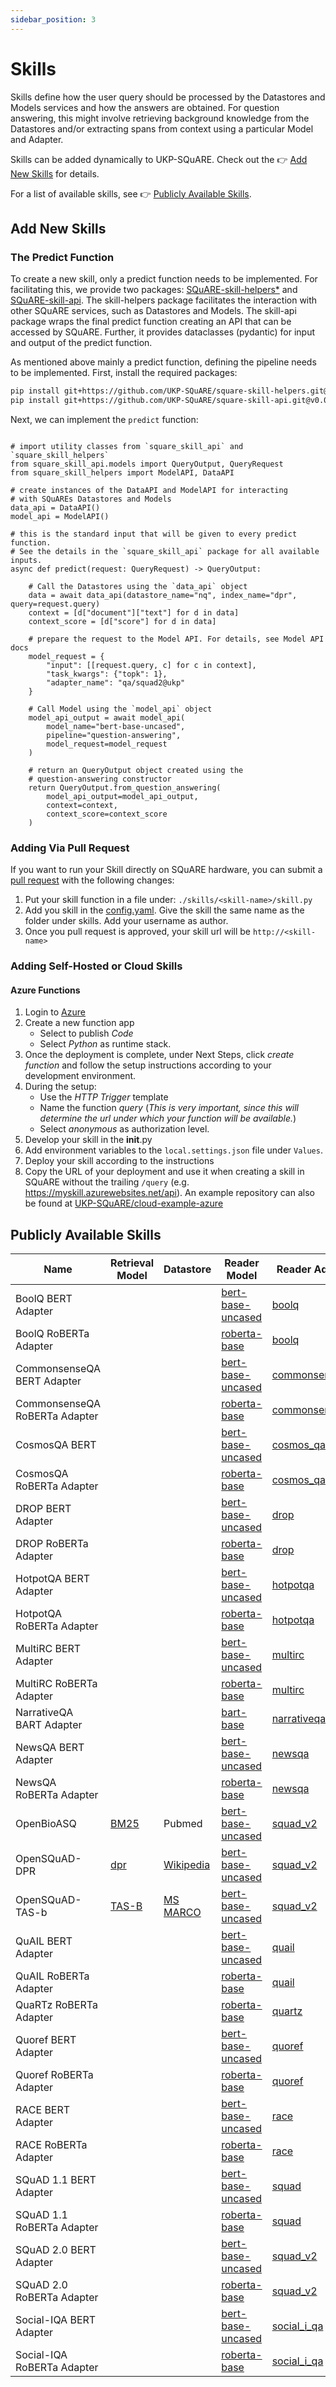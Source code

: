 ```yaml
---
sidebar_position: 3
---
```


# Skills
Skills define how the user query should be processed by the Datastores and Models services and how the answers are obtained. For question answering, this might involve retrieving background knowledge from the Datastores and/or extracting spans from context using a particular Model and Adapter.

Skills can be added dynamically to UKP-SQuARE. Check out the 👉 [Add New Skills](#Add-New-Skills) for details.

For a list of available skills, see 👉 [Publicly Available Skills](#publicly-available-skills).

## Add New Skills
### The Predict Function
To create a new skill, only a predict function needs to be implemented. For facilitating this, we provide two packages: [SQuARE-skill-helpers*](https://github.com/UKP-SQuARE/square-skill-helpers) and [SQuARE-skill-api](https://github.com/UKP-SQuARE/square-skill-api). The skill-helpers package facilitates the interaction with other SQuARE services, such as Datastores and Models. The skill-api package wraps the final predict function creating an API that can be accessed by SQuARE. Further, it provides dataclasses (pydantic) for input and output of the predict function.

As mentioned above mainly a predict function, defining the pipeline needs to be implemented. 
First, install the required packages:
```bash
pip install git+https://github.com/UKP-SQuARE/square-skill-helpers.git@v0.0.6
pip install git+https://github.com/UKP-SQuARE/square-skill-api.git@v0.0.18  
```
Next, we can implement the `predict` function:
```python3

# import utility classes from `square_skill_api` and `square_skill_helpers`
from square_skill_api.models import QueryOutput, QueryRequest
from square_skill_helpers import ModelAPI, DataAPI

# create instances of the DataAPI and ModelAPI for interacting 
# with SQuAREs Datastores and Models
data_api = DataAPI()
model_api = ModelAPI()

# this is the standard input that will be given to every predict function. 
# See the details in the `square_skill_api` package for all available inputs.
async def predict(request: QueryRequest) -> QueryOutput:

    # Call the Datastores using the `data_api` object
    data = await data_api(datastore_name="nq", index_name="dpr", query=request.query)
    context = [d["document"]["text"] for d in data]
    context_score = [d["score"] for d in data]

    # prepare the request to the Model API. For details, see Model API docs 
    model_request = {
        "input": [[request.query, c] for c in context],
        "task_kwargs": {"topk": 1},
        "adapter_name": "qa/squad2@ukp"
    }

    # Call Model using the `model_api` object
    model_api_output = await model_api(
        model_name="bert-base-uncased", 
        pipeline="question-answering", 
        model_request=model_request
    )

    # return an QueryOutput object created using the 
    # question-answering constructor
    return QueryOutput.from_question_answering(
        model_api_output=model_api_output,
        context=context,
        context_score=context_score
    )

```
### Adding Via Pull Request
If you want to run your Skill directly on SQuARE hardware, you can submit a [pull request](https://github.com/UKP-SQuARE/square-core/pulls) with the following changes:
1. Put your skill function in a file under: `./skills/<skill-name>/skill.py`
2. Add you skill in the [config.yaml](https://github.com/UKP-SQuARE/square-core/blob/master/config.yaml). Give the skill the same name as the folder under skills. Add your username as author.
3. Once you pull request is approved, your skill url will be `http://<skill-name>`

### Adding Self-Hosted or Cloud Skills
#### Azure Functions
1. Login to [Azure](https://portal.azure.com/)
2. Create a new function app
    - Select to publish _Code_
    - Select _Python_ as runtime stack.
3. Once the deployment is complete, under Next Steps, click _create function_ and follow the setup instructions according to your development environment.
4. During the setup:
    - Use the _HTTP Trigger_ template
    - Name the function _query_ (*This is very important, since this will determine the url under which your function will be available.*)
    - Select _anonymous_ as authorization level.
5. Develop your skill in the __init__.py
6. Add environment variables to the `local.settings.json` file under `Values`.
6. Deploy your skill according to the instructions
7. Copy the URL of your deployment and use it when creating a skill in SQuARE without the trailing `/query` (e.g. https://myskill.azurewebsites.net/api). 
An example repository can also be found at [UKP-SQuARE/cloud-example-azure](https://github.com/UKP-SQuARE/cloud-example-azure)
## Publicly Available Skills
 | Name |Retrieval Model |Datastore |Reader Model |Reader Adapter |Type |Code |
 |--- | --- | --- | --- | --- | --- | --- | 
 | BoolQ BERT Adapter |  |  | [bert-base-uncased](https://huggingface.co/bert-base-uncased) | [boolq](https://huggingface.co/AdapterHub/bert-base-uncased-pf-boolq) | categorical | [code](https://github.com/UKP-SQuARE/square-core/blob/master/skills/multiple-choice-qa/skill.py) | 
 | BoolQ RoBERTa Adapter |  |  | [roberta-base](https://huggingface.co/roberta-base) | [boolq](https://huggingface.co/AdapterHub/roberta-base-pf-boolq) | categorical | [code](https://github.com/UKP-SQuARE/square-core/blob/master/skills/multiple-choice-qa/skill.py) | 
 | CommonsenseQA BERT Adapter |  |  | [bert-base-uncased](https://huggingface.co/bert-base-uncased) | [commonsense_qa](https://huggingface.co/AdapterHub/bert-base-uncased-pf-commonsense_qa) | multiple-choice | [code](https://github.com/UKP-SQuARE/square-core/blob/master/skills/commonsense-qa/skill.py) | 
 | CommonsenseQA RoBERTa Adapter |  |  | [roberta-base](https://huggingface.co/roberta-base) | [commonsense_qa](https://huggingface.co/AdapterHub/roberta-base-pf-commonsense_qa) | multiple-choice | [code](https://github.com/UKP-SQuARE/square-core/blob/master/skills/commonsense-qa/skill.py) | 
 | CosmosQA BERT |  |  | [bert-base-uncased](https://huggingface.co/bert-base-uncased) | [cosmos_qa](https://huggingface.co/AdapterHub/bert-base-uncased-pf-cosmos_qa) | multiple-choice | [code](https://github.com/UKP-SQuARE/square-core/blob/master/skills/multiple-choice-qa/skill.py) | 
 | CosmosQA RoBERTa Adapter |  |  | [roberta-base](https://huggingface.co/roberta-base) | [cosmos_qa](https://huggingface.co/AdapterHub/roberta-base-pf-cosmos_qa) | multiple-choice | [code](https://github.com/UKP-SQuARE/square-core/blob/master/skills/multiple-choice-qa/skill.py) | 
 | DROP BERT Adapter |  |  | [bert-base-uncased](https://huggingface.co/bert-base-uncased) | [drop](https://huggingface.co/AdapterHub/bert-base-uncased-pf-drop) | span-extraction | [code](https://github.com/UKP-SQuARE/square-core/blob/master/skills/extractive-qa/skill.py) | 
 | DROP RoBERTa Adapter |  |  | [roberta-base](https://huggingface.co/roberta-base) | [drop](https://huggingface.co/AdapterHub/roberta-base-pf-drop) | span-extraction | [code](https://github.com/UKP-SQuARE/square-core/blob/master/skills/extractive-qa/skill.py) | 
 | HotpotQA BERT Adapter |  |  | [bert-base-uncased](https://huggingface.co/bert-base-uncased) | [hotpotqa](https://huggingface.co/AdapterHub/bert-base-uncased-pf-hotpotqa) | span-extraction | [code](https://github.com/UKP-SQuARE/square-core/blob/master/skills/extractive-qa/skill.py) | 
 | HotpotQA RoBERTa Adapter |  |  | [roberta-base](https://huggingface.co/roberta-base) | [hotpotqa](https://huggingface.co/AdapterHub/roberta-base-pf-hotpotqa) | span-extraction | [code](https://github.com/UKP-SQuARE/square-core/blob/master/skills/extractive-qa/skill.py) | 
 | MultiRC BERT Adapter |  |  | [bert-base-uncased](https://huggingface.co/bert-base-uncased) | [multirc](https://huggingface.co/AdapterHub/bert-base-uncased-pf-multirc) | multiple-choice | [code](https://github.com/UKP-SQuARE/square-core/blob/master/skills/multiple-choice-qa/skill.py) | 
 | MultiRC RoBERTa Adapter |  |  | [roberta-base](https://huggingface.co/roberta-base) | [multirc](https://huggingface.co/AdapterHub/roberta-base-pf-multirc) | multiple-choice | [code](https://github.com/UKP-SQuARE/square-core/blob/master/skills/multiple-choice-qa/skill.py) | 
 | NarrativeQA BART Adapter |  |  | [bart-base](https://huggingface.co/facebook/bart-base) | [narrativeqa](https://huggingface.co/AdapterHub/narrativeqa) | multiple-choice | [code](https://github.com/UKP-SQuARE/square-core/blob/master/skills/generative-qa/skill.py) | 
 | NewsQA BERT Adapter |  |  | [bert-base-uncased](https://huggingface.co/bert-base-uncased) | [newsqa](https://huggingface.co/AdapterHub/bert-base-uncased-pf-newsqa) | span-extraction | [code](https://github.com/UKP-SQuARE/square-core/blob/master/skills/extractive-qa/skill.py) | 
 | NewsQA RoBERTa Adapter |  |  | [roberta-base](https://huggingface.co/roberta-base) | [newsqa](https://huggingface.co/AdapterHub/roberta-base-pf-newsqa) | span-extraction | [code](https://github.com/UKP-SQuARE/square-core/blob/master/skills/extractive-qa/skill.py) | 
 | OpenBioASQ | [BM25](https://www.elastic.co/blog/practical-bm25-part-2-the-bm25-algorithm-and-its-variables) |  Pubmed | [bert-base-uncased](https://huggingface.co/bert-base-uncased) | [squad_v2](https://huggingface.co/https://huggingface.co/AdapterHub/bert-base-uncased-pf-squad_v2) | span-extraction | [code](https://github.com/UKP-SQuARE/square-core/blob/master/skills/open-bioasq/skill.py) | 
 | OpenSQuAD-DPR | [dpr](https://huggingface.co/facebook/dpr-ctx_encoder-single-nq-base) |  [Wikipedia](https://github.com/facebookresearch/DPR/blob/a31212dc0a54dfa85d8bfa01e1669f149ac832b7/dpr/data/download_data.py#L31) | [bert-base-uncased](https://huggingface.co/bert-base-uncased) | [squad_v2](https://huggingface.co/https://huggingface.co/AdapterHub/bert-base-uncased-pf-squad_v2) | span-extraction | [code](https://github.com/UKP-SQuARE/square-core/blob/master/skills/open-squad/skill.py) | 
 | OpenSQuAD-TAS-b | [TAS-B](https://huggingface.co/sentence-transformers/msmarco-distilbert-base-tas-b) |  [MS MARCO](https://microsoft.github.io/msmarco/) | [bert-base-uncased](https://huggingface.co/bert-base-uncased) | [squad_v2](https://huggingface.co/https://huggingface.co/AdapterHub/bert-base-uncased-pf-squad_v2) | span-extraction | [code](https://github.com/UKP-SQuARE/square-core/blob/master/skills/open-extractive-qa/skill.py) | 
 | QuAIL BERT Adapter |  |  | [bert-base-uncased](https://huggingface.co/bert-base-uncased) | [quail](https://huggingface.co/AdapterHub/bert-base-uncased-pf-quail) | multiple-choice | [code](https://github.com/UKP-SQuARE/square-core/blob/master/skills/multiple-choice-qa/skill.py) | 
 | QuAIL RoBERTa Adapter |  |  | [roberta-base](https://huggingface.co/roberta-base) | [quail](https://huggingface.co/AdapterHub/roberta-base-pf-quail) | multiple-choice | [code](https://github.com/UKP-SQuARE/square-core/blob/master/skills/multiple-choice-qa/skill.py) | 
 | QuaRTz RoBERTa Adapter |  |  | [roberta-base](https://huggingface.co/roberta-base) | [quartz](https://huggingface.co/AdapterHub/roberta-base-pf-quartz) | multiple-choice | [code](https://github.com/UKP-SQuARE/square-core/blob/master/skills/multiple-choice-qa/skill.py) | 
 | Quoref BERT Adapter |  |  | [bert-base-uncased](https://huggingface.co/bert-base-uncased) | [quoref](https://huggingface.co/AdapterHub/bert-base-uncased-pf-quoref) | span-extraction | [code](https://github.com/UKP-SQuARE/square-core/blob/master/skills/extractive-qa/skill.py) | 
 | Quoref RoBERTa Adapter |  |  | [roberta-base](https://huggingface.co/roberta-base) | [quoref](https://huggingface.co/AdapterHub/roberta-base-pf-quoref) | span-extraction | [code](https://github.com/UKP-SQuARE/square-core/blob/master/skills/extractive-qa/skill.py) | 
 | RACE BERT Adapter |  |  | [bert-base-uncased](https://huggingface.co/bert-base-uncased) | [race](https://huggingface.co/AdapterHub/bert-base-uncased-pf-race) | multiple-choice | [code](https://github.com/UKP-SQuARE/square-core/blob/master/skills/multiple-choice-qa/skill.py) | 
 | RACE RoBERTa Adapter |  |  | [roberta-base](https://huggingface.co/roberta-base) | [race](https://huggingface.co/AdapterHub/roberta-base-pf-race) | multiple-choice | [code](https://github.com/UKP-SQuARE/square-core/blob/master/skills/multiple-choice-qa/skill.py) | 
 | SQuAD 1.1 BERT Adapter |  |  | [bert-base-uncased](https://huggingface.co/bert-base-uncased) | [squad](https://huggingface.co/AdapterHub/bert-base-uncased-pf-squad) | span-extraction | [code](https://github.com/UKP-SQuARE/square-core/blob/master/skills/extractive-qa/skill.py) | 
 | SQuAD 1.1 RoBERTa Adapter |  |  | [roberta-base](https://huggingface.co/roberta-base) | [squad](https://huggingface.co/AdapterHub/roberta-base-pf-squad) | span-extraction | [code](https://github.com/UKP-SQuARE/square-core/blob/master/skills/extractive-qa/skill.py) | 
 | SQuAD 2.0 BERT Adapter |  |  | [bert-base-uncased](https://huggingface.co/bert-base-uncased) | [squad_v2](https://huggingface.co/AdapterHub/bert-base-uncased-pf-squad_v2) | span-extraction | [code](https://github.com/UKP-SQuARE/square-core/blob/master/skills/extractive-qa/skill.py) | 
 | SQuAD 2.0 RoBERTa Adapter |  |  | [roberta-base](https://huggingface.co/roberta-base) | [squad_v2](https://huggingface.co/AdapterHub/roberta-base-pf-squad_v2) | span-extraction | [code](https://github.com/UKP-SQuARE/square-core/blob/master/skills/extractive-qa/skill.py) | 
 | Social-IQA BERT Adapter |  |  | [bert-base-uncased](https://huggingface.co/bert-base-uncased) | [social_i_qa](https://huggingface.co/AdapterHub/bert-base-uncased-pf-social_i_qa) | multiple-choice | [code](https://github.com/UKP-SQuARE/square-core/blob/master/skills/multiple-choice-qa/skill.py) | 
 | Social-IQA RoBERTa Adapter |  |  | [roberta-base](https://huggingface.co/roberta-base) | [social_i_qa](https://huggingface.co/AdapterHub/roberta-base-pf-social_i_qa) | multiple-choice | [code](https://github.com/UKP-SQuARE/square-core/blob/master/skills/multiple-choice-qa/skill.py) | 




